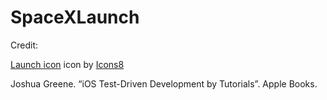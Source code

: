 # SpaceXLaunch

Credit:

<a target="_blank" href="https://icons8.com/icons/set/launched-rocket">Launch icon</a> icon by <a target="_blank" href="https://icons8.com">Icons8</a>

Joshua Greene. “iOS Test-Driven Development by Tutorials”. Apple Books. 
